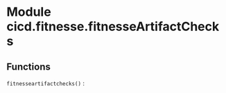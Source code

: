 Module cicd.fitnesse.fitnesseArtifactChecks
===========================================

Functions
---------

    
`fitnesseartifactchecks()`
: